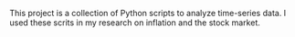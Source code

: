 This project is a collection of Python scripts to analyze time-series data. I used these scrits in my research on inflation and the stock market.
